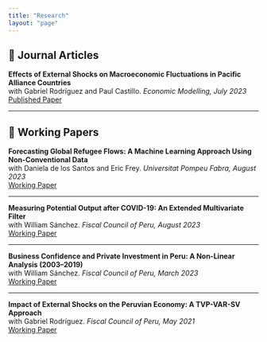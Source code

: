 ```yaml
---
title: "Research"
layout: "page"
---
```


## 📄 Journal Articles

**Effects of External Shocks on Macroeconomic Fluctuations in Pacific Alliance Countries**  
with Gabriel Rodríguez and Paul Castillo. _Economic Modelling, July 2023_  
[Published Paper](https://doi.org/10.1016/j.econmod.2023.106302)

---

## 🧪 Working Papers

**Forecasting Global Refugee Flows: A Machine Learning Approach Using Non-Conventional Data**  
with Daniela de los Santos and Eric Frey. _Universitat Pompeu Fabra, August 2023_  
[Working Paper](https://repositori.upf.edu/handle/10230/58359)

---

**Measuring Potential Output after COVID-19: An Extended Multivariate Filter**  
with William Sánchez. _Fiscal Council of Peru, August 2023_  
[Working Paper](https://cf.gob.pe/documentos/documento-de-investigacion-n-003-2023-midiendo-el-pbi-potencial-peruano-tras-la-pandemia-del-covid-19-un-filtro-multivariado-extendido/)

---

**Business Confidence and Private Investment in Peru: A Non-Linear Analysis (2003–2019)**  
with William Sánchez. _Fiscal Council of Peru, March 2023_  
[Working Paper](https://cf.gob.pe/documentos/documento-de-investigacion-n-002-2023-expectativas-empresariales-e-inversion-privada-en-el-peru-un-analisis-no-lineal-para-el-periodo-2003-2019/)

---

**Impact of External Shocks on the Peruvian Economy: A TVP-VAR-SV Approach**  
with Gabriel Rodríguez. _Fiscal Council of Peru, May 2021_  
[Working Paper](https://cf.gob.pe/documentos/documentos-investigacion/documento-de-investigacion-n-001-2021-impacto-de-choques-externos-sobre-la-economia-peruana-aplicacion-empirica-usando-modelos-tvp-var-sv/)